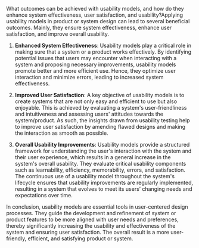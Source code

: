 What outcomes can be achieved with usability models, and how do they enhance system effectiveness, user satisfaction, and usability?Applying usability models in product or system design can lead to several beneficial outcomes. Mainly, they ensure system effectiveness, enhance user satisfaction, and improve overall usability. 

1. **Enhanced System Effectiveness**: Usability models play a critical role in making sure that a system or a product works effectively. By identifying potential issues that users may encounter when interacting with a system and proposing necessary improvements, usability models promote better and more efficient use. Hence, they optimize user interaction and minimize errors, leading to increased system effectiveness.

2. **Improved User Satisfaction**: A key objective of usability models is to create systems that are not only easy and efficient to use but also enjoyable. This is achieved by evaluating a system's user-friendliness and intuitiveness and assessing users' attitudes towards the system/product. As such, the insights drawn from usability testing help to improve user satisfaction by amending flawed designs and making the interaction as smooth as possible.

3. **Overall Usability Improvements**: Usability models provide a structured framework for understanding the user's interaction with the system and their user experience, which results in a general increase in the system's overall usability. They evaluate critical usability components such as learnability, efficiency, memorability, errors, and satisfaction. The continuous use of a usability model throughout the system's lifecycle ensures that usability improvements are regularly implemented, resulting in a system that evolves to meet its users’ changing needs and expectations over time.

In conclusion, usability models are essential tools in user-centered design processes. They guide the development and refinement of system or product features to be more aligned with user needs and preferences, thereby significantly increasing the usability and effectiveness of the system and ensuring user satisfaction. The overall result is a more user-friendly, efficient, and satisfying product or system.